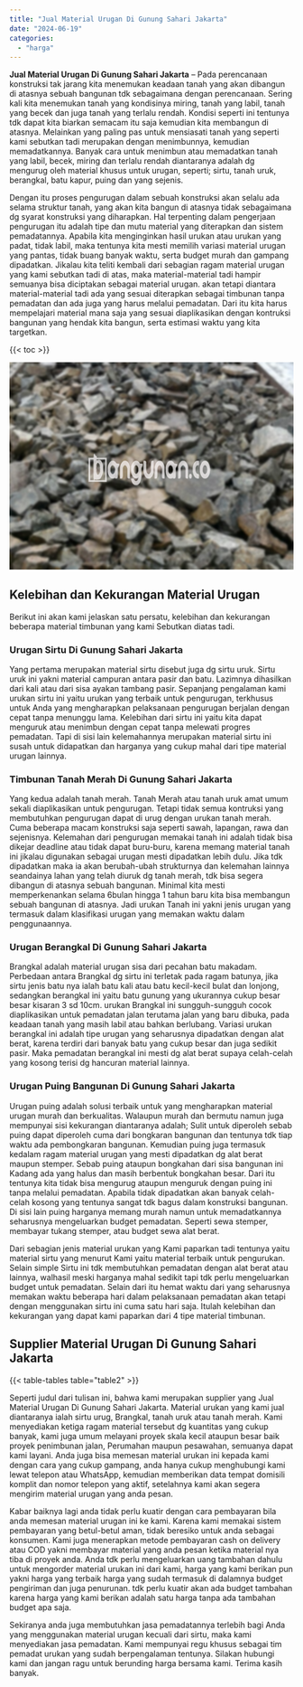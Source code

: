 ```yaml
---
title: "Jual Material Urugan Di Gunung Sahari Jakarta"
date: "2024-06-19"
categories: 
  - "harga"
---
```


**Jual Material Urugan Di Gunung Sahari Jakarta** – Pada perencanaan konstruksi tak jarang kita menemukan keadaan tanah yang akan dibangun di atasnya sebuah bangunan tdk sebagaimana dengan perencanaan. Sering kali kita menemukan tanah yang kondisinya miring, tanah yang labil, tanah yang becek dan juga tanah yang terlalu rendah. Kondisi seperti ini tentunya tdk dapat kita biarkan semacam itu saja kemudian kita membangun di atasnya. Melainkan yang paling pas untuk mensiasati tanah yang seperti kami sebutkan tadi merupakan dengan menimbunnya, kemudian memadatkannya. Banyak cara untuk menimbun atau memadatkan tanah yang labil, becek, miring dan terlalu rendah diantaranya adalah dg mengurug oleh material khusus untuk urugan, seperti; sirtu, tanah uruk, berangkal, batu kapur, puing dan yang sejenis.

Dengan itu proses pengurugan dalam sebuah konstruksi akan selalu ada selama struktur tanah, yang akan kita bangun di atasnya tidak sebagaimana dg syarat konstruksi yang diharapkan. Hal terpenting dalam pengerjaan pengurugan itu adalah tipe dan mutu material yang diterapkan dan sistem pemadatannya. Apabila kita menginginkan hasil urukan atau urukan yang padat, tidak labil, maka tentunya kita mesti memilih variasi material urugan yang pantas, tidak buang banyak waktu, serta budget murah dan gampang dipadatkan. Jikalau kita teliti kembali dari sebagian ragam material urugan yang kami sebutkan tadi di atas, maka material-material tadi hampir semuanya bisa diciptakan sebagai material urugan. akan tetapi diantara material-material tadi ada yang sesuai diterapkan sebagai timbunan tanpa pemadatan dan ada juga yang harus melalui pemadatan. Dari itu kita harus mempelajari material mana saja yang sesuai diaplikasikan dengan kontruksi bangunan yang hendak kita bangun, serta estimasi waktu yang kita targetkan.

{{< toc >}}

![Jual Material Urugan Di Gunung Sahari Jakarta](/images/jual-urugan-15.png)

## Kelebihan dan Kekurangan Material Urugan

Berikut ini akan kami jelaskan satu persatu, kelebihan dan kekurangan beberapa material timbunan yang kami Sebutkan diatas tadi.

### Urugan Sirtu Di Gunung Sahari Jakarta

Yang pertama merupakan material sirtu disebut juga dg sirtu uruk. Sirtu uruk ini yakni material campuran antara pasir dan batu. Lazimnya dihasilkan dari kali atau dari sisa ayakan tambang pasir. Sepanjang pengalaman kami urukan sirtu ini yaitu urukan yang terbaik untuk pengurugan, terkhusus untuk Anda yang mengharapkan pelaksanaan pengurugan berjalan dengan cepat tanpa menunggu lama. Kelebihan dari sirtu ini yaitu kita dapat menguruk atau menimbun dengan cepat tanpa melewati progres pemadatan. Tapi di sisi lain kelemahannya merupakan material sirtu ini susah untuk didapatkan dan harganya yang cukup mahal dari tipe material urugan lainnya.

### Timbunan Tanah Merah Di Gunung Sahari Jakarta

Yang kedua adalah tanah merah. Tanah Merah atau tanah uruk amat umum sekali diaplikasikan untuk pengurugan. Tetapi tidak semua kontruksi yang membutuhkan pengurugan dapat di urug dengan urukan tanah merah. Cuma beberapa macam konstruksi saja seperti sawah, lapangan, rawa dan sejenisnya. Kelemahan dari pengurugan memakai tanah ini adalah tidak bisa dikejar deadline atau tidak dapat buru-buru, karena memang material tanah ini jikalau digunakan sebagai urugan mesti dipadatkan lebih dulu. Jika tdk dipadatkan maka ia akan berubah-ubah strukturnya dan kelemahan lainnya seandainya lahan yang telah diuruk dg tanah merah, tdk bisa segera dibangun di atasnya sebuah bangunan. Minimal kita mesti memperkenankan selama 6bulan hingga 1 tahun baru kita bisa membangun sebuah bangunan di atasnya. Jadi urukan Tanah ini yakni jenis urugan yang termasuk dalam klasifikasi urugan yang memakan waktu dalam penggunaannya.

### Urugan Berangkal Di Gunung Sahari Jakarta

Brangkal adalah material urugan sisa dari pecahan batu makadam. Perbedaan antara Brangkal dg sirtu ini terletak pada ragam batunya, jika sirtu jenis batu nya ialah batu kali atau batu kecil-kecil bulat dan lonjong, sedangkan berangkal ini yaitu batu gunung yang ukurannya cukup besar besar kisaran 3 sd 10cm. urukan Brangkal ini sungguh-sungguh cocok diaplikasikan untuk pemadatan jalan terutama jalan yang baru dibuka, pada keadaan tanah yang masih labil atau bahkan berlubang. Variasi urukan berangkal ini adalah tipe urugan yang seharusnya dipadatkan dengan alat berat, karena terdiri dari banyak batu yang cukup besar dan juga sedikit pasir. Maka pemadatan berangkal ini mesti dg alat berat supaya celah-celah yang kosong terisi dg hancuran material lainnya.

### Urugan Puing Bangunan Di Gunung Sahari Jakarta

Urugan puing adalah solusi terbaik untuk yang mengharapkan material urugan murah dan berkualitas. Walaupun murah dan bermutu namun juga mempunyai sisi kekurangan diantaranya adalah; Sulit untuk diperoleh sebab puing dapat diperoleh cuma dari bongkaran bangunan dan tentunya tdk tiap waktu ada pembongkaran bangunan. Kemudian puing juga termasuk kedalam ragam material urugan yang mesti dipadatkan dg alat berat maupun stemper. Sebab puing ataupun bongkahan dari sisa bangunan ini Kadang ada yang halus dan masih berbentuk bongkahan besar. Dari itu tentunya kita tidak bisa mengurug ataupun menguruk dengan puing ini tanpa melalui pemadatan. Apabila tidak dipadatkan akan banyak celah-celah kosong yang tentunya sangat tdk bagus dalam konstruksi bangunan. Di sisi lain puing harganya memang murah namun untuk memadatkannya seharusnya mengeluarkan budget pemadatan. Seperti sewa stemper, membayar tukang stemper, atau budget sewa alat berat.

Dari sebagian jenis material urukan yang Kami paparkan tadi tentunya yaitu material sirtu yang menurut Kami yaitu material terbaik untuk pengurukan. Selain simple Sirtu ini tdk membutuhkan pemadatan dengan alat berat atau lainnya, walhasil meski harganya mahal sedikit tapi tdk perlu mengeluarkan budget untuk pemadatan. Selain dari itu hemat waktu dari yang seharusnya memakan waktu beberapa hari dalam pelaksanaan pemadatan akan tetapi dengan menggunakan sirtu ini cuma satu hari saja. Itulah kelebihan dan kekurangan yang dapat kami paparkan dari 4 tipe material timbunan.

## Supplier Material Urugan Di Gunung Sahari Jakarta

{{< table-tables table="table2" >}}

Seperti judul dari tulisan ini, bahwa kami merupakan supplier yang Jual Material Urugan Di Gunung Sahari Jakarta. Material urukan yang kami jual diantaranya ialah sirtu urug, Brangkal, tanah uruk atau tanah merah. Kami menyediakan ketiga ragam material tersebut dg kuantitas yang cukup banyak, kami juga umum melayani proyek skala kecil ataupun besar baik proyek penimbunan jalan, Perumahan maupun pesawahan, semuanya dapat kami layani. Anda juga bisa memesan material urukan ini kepada kami dengan cara yang cukup gampang, anda hanya cukup menghubungi kami lewat telepon atau WhatsApp, kemudian memberikan data tempat domisili komplit dan nomor telepon yang aktif, setelahnya kami akan segera mengirim material urugan yang anda pesan.

Kabar baiknya lagi anda tidak perlu kuatir dengan cara pembayaran bila anda memesan material urugan ini ke kami. Karena kami memakai sistem pembayaran yang betul-betul aman, tidak beresiko untuk anda sebagai konsumen. Kami juga menerapkan metode pembayaran cash on delivery atau COD yakni membayar material yang anda pesan ketika material nya tiba di proyek anda. Anda tdk perlu mengeluarkan uang tambahan dahulu untuk mengorder material urukan ini dari kami, harga yang kami berikan pun yakni harga yang terbaik harga yang sudah termasuk di dalamnya budget pengiriman dan juga penurunan. tdk perlu kuatir akan ada budget tambahan karena harga yang kami berikan adalah satu harga tanpa ada tambahan budget apa saja.

Sekiranya anda juga membutuhkan jasa pemadatannya terlebih bagi Anda yang menggunakan material urugan kecuali dari sirtu, maka kami menyediakan jasa pemadatan. Kami mempunyai regu khusus sebagai tim pemadat urukan yang sudah berpengalaman tentunya. Silakan hubungi kami dan jangan ragu untuk berunding harga bersama kami. Terima kasih banyak.
